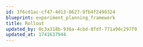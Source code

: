 ```yaml
---
id: 3f6cd1ac-cf47-4d13-8627-9fb4f2498324
blueprint: experiment_planning_framework
title: Rollout
updated_by: 0c3a318b-936a-4cbd-8fdf-771a90c297f0
updated_at: 1741637944
---
```

